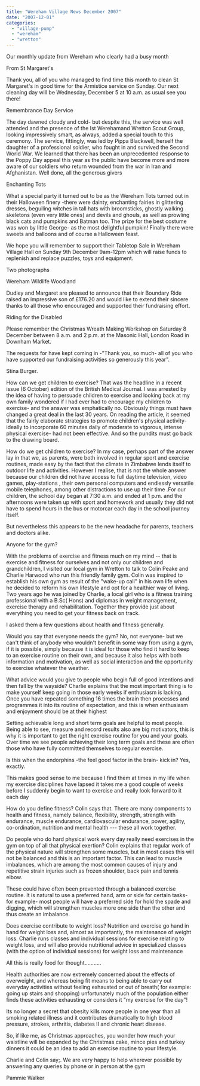 ```yaml
---
title: "Wereham Village News December 2007"
date: "2007-12-01"
categories: 
  - "village-pump"
  - "wereham"
  - "wretton"
---
```


Our monthly update from Wereham who clearly had a busy month

From St Margaret's

Thank you, all of you who managed to find time this month to clean St Margaret's in good time for the Armistice service on Sunday. Our next cleaning day will be Wednesday, December 5 at 10 a.m. as usual see you there!

Remembrance Day Service

The day dawned cloudy and cold- but despite this, the service was well attended and the presence of the Ist Werehamand Wretton Scout Group, looking impressively smart, as always, added a special touch to this ceremony. The service, fittingly, was led by Pippa Blackwell, herself the daughter of a professional soldier, who fought in and survived the Second World War. We learned that there has been an unprecedented response to the Poppy Day appeal this year as the public have become more and more aware of our soldiers who return wounded from the war in Iran and Afghanistan. Well done, all the generous givers

Enchanting Tots

What a special party it turned out to be as the Wereham Tots turned out in their Halloween finery -there were dainty, enchanting fairies in glittering dresses, beguiling witches in tall hats with broomsticks, ghostly walking skeletons (even very little ones) and devils and ghouls, as well as prowling black cats and pumpkins and Batman too. The prize for the best costume was won by little George- as the most delightful pumpkin! Finally there were sweets and balloons and of course a Halloween feast.

We hope you will remember to support their Tabletop Sale in Wereham Village Hall on Sunday 9th December 9am-12pm which will raise funds to replenish and replace puzzles, toys and equipment.

Two photographs

Wereham Wildlife Woodland

Dudley and Margaret are pleased to announce that their Boundary Ride raised an impressive son of £176.20 and would like to extend their sincere thanks to all those who encouraged and supported their fundraising effort.

Riding for the Disabled

Please remember the Christmas Wreath Making Workshop on Saturday 8 December between 8 a.m. and 2 p.m. at the Masonic Hall, London Road in Downham Market.

The requests for have kept coming in -"Thank you, so much- all of you who have supported our fundraising activities so generously this year".

Stina Burger.

How can we get children to exercise? That was the headline in a recent issue (6 October) edition of the British Medical Journal. I was arrested by the idea of having to persuade children to exercise and looking back at my own family wondered if I had ever had to encourage my children to exercise- and the answer was emphatically no. Obviously things must have changed a great deal in the last 30 years. On reading the article, it seemed that the fairly elaborate strategies to promote children's physical activity-ideally to incorporate 60 minutes daily of moderate to vigorous, intense physical exercise- had not been effective. And so the pundits must go back to the drawing board.

How do we get children to exercise? In my case, perhaps part of the answer lay in that we, as parents, were both involved in regular sport and exercise routines, made easy by the fact that the climate in Zimbabwe lends itself to outdoor life and activities. However I realise, that is not the whole answer because our children did not have access to full daytime television, video games, play-stations , their own personal computers and endlessly versatile mobile telephones, among other distractions to use up their time .For our children, the school day began at 7:30 a.m. and ended at 1 p.m. and the afternoons were taken up with sport and homework and usually they did not have to spend hours in the bus or motorcar each day in the school journey itself.

But nevertheless this appears to be the new headache for parents, teachers and doctors alike.

Anyone for the gym?

With the problems of exercise and fitness much on my mind -- that is exercise and fitness for ourselves and not only our children and grandchildren, I visited our local gym in Wretton to talk to Colin Peake and Charlie Harwood who run this friendly family gym. Colin was inspired to establish his own gym as result of the "wake-up call" in his own life when he decided to reform his own lifestyle and opt for a healthier way of living. Two years ago he was joined by Charlie, a local girl who is a fitness training professional with a B.Sc( Hons) and diplomas in weight management, exercise therapy and rehabilitation. Together they provide just about everything you need to get your fitness back on track.

I asked them a few questions about health and fitness generally.

Would you say that everyone needs the gym? No, not everyone- but we can't think of anybody who wouldn't benefit in some way from using a gym, if it is possible, simply because it is ideal for those who find it hard to keep to an exercise routine on their own, and because it also helps with both information and motivation, as well as social interaction and the opportunity to exercise whatever the weather.

What advice would you give to people who begin full of good intentions and then fall by the wayside? Charlie explains that the most important thing is to make yourself keep going in those early weeks if enthusiasm is lacking. Once you have repeated something 16 times the brain then processes and programmes it into its routine of expectation, and this is when enthusiasm and enjoyment should be at their highest

Setting achievable long and short term goals are helpful to most people. Being able to see, measure and record results also are big motivators, this is why it is important to get the right exercise routine for you and your goals. Over time we see people achieving their long term goals and these are often those who have fully committed themselves to regular exercise.

Is this when the endorphins -the feel good factor in the brain- kick in? Yes, exactly.

This makes good sense to me because I find them at times in my life when my exercise disciplines have lapsed it takes me a good couple of weeks before I suddenly begin to want to exercise and really look forward to it each day

How do you define fitness? Colin says that. There are many components to health and fitness, namely balance, flexibility, strength, strength with endurance, muscle endurance, cardiovascular endurance, power, agility, co-ordination, nutrition and mental health --- these all work together.

Do people who do hard physical work every day really need exercises in the gym on top of all that physical exertion? Colin explains that regular work of the physical nature will strengthen some muscles, but in most cases this will not be balanced and this is an important factor. This can lead to muscle imbalances, which are among the most common causes of injury and repetitive strain injuries such as frozen shoulder, back pain and tennis elbow.

These could have often been prevented through a balanced exercise routine. It is natural to use a preferred hand, arm or side for certain tasks- for example- most people will have a preferred side for hold the spade and digging, which will strengthen muscles more one side than the other and thus create an imbalance.

Does exercise contribute to weight loss? Nutrition and exercise go hand in hand for weight loss and, almost as importantly, the maintenance of weight loss. Charlie runs classes and individual sessions for exercise relating to weight loss, and will also provide nutritional advice in specialized classes (with the option of individual sessions) for weight loss and maintenance

All this is really food for thought...........

Health authorities are now extremely concerned about the effects of overweight, and whereas being fit means to being able to carry out everyday activities without feeling exhausted or out of breath( for example: going up stairs and shopping) unfortunately much of the population either finds these activities exhausting or considers it "my exercise for the day"!

Its no longer a secret that obesity kills more people in one year than all smoking related illness and it contributes dramatically to high blood pressure, strokes, arthritis, diabetes II and chronic heart disease.

So, if like me, as Christmas approaches, you wonder how much your waistline will be expanded by the Christmas cake, mince pies and turkey dinners it could be an idea to add an exercise routine to your lifestyle.

Charlie and Colin say;. We are very happy to help wherever possible by answering any queries by phone or in person at the gym

Pammie Walker
